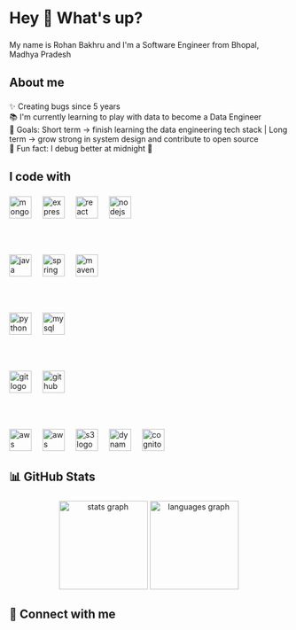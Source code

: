 <h1 align="left">Hey 👋 What's up?</h1>

###

<p align="left">My name is Rohan Bakhru and I'm a Software Engineer from Bhopal, Madhya Pradesh</p>

###

<h2 align="left">About me</h2>

###

<p align="left">
✨ Creating bugs since 5 years <br>
📚 I'm currently learning to play with data to become a Data Engineer <br>
🎯 Goals: Short term → finish learning the data engineering tech stack | Long term → grow strong in system design and contribute to open source <br>
🎲 Fun fact: I debug better at midnight 🌙
</p>

###

<h2 align="left">I code with</h2>

###

<div align="left">
  <!-- MERN -->
  <img src="https://cdn.jsdelivr.net/gh/devicons/devicon/icons/mongodb/mongodb-original.svg" height="40" alt="mongodb logo" />
  <img width="12" />
  <img src="https://cdn.jsdelivr.net/gh/devicons/devicon/icons/express/express-original.svg" height="40" alt="express logo" />
  <img width="12" />
  <img src="https://cdn.jsdelivr.net/gh/devicons/devicon/icons/react/react-original.svg" height="40" alt="react logo" />
  <img width="12" />
  <img src="https://cdn.jsdelivr.net/gh/devicons/devicon/icons/nodejs/nodejs-original.svg" height="40" alt="nodejs logo" />

  <br/><br/>

  <!-- Java + Spring -->
  <img src="https://cdn.jsdelivr.net/gh/devicons/devicon/icons/java/java-original.svg" height="40" alt="java logo" />
  <img width="12" />
  <img src="https://cdn.jsdelivr.net/gh/devicons/devicon/icons/spring/spring-original.svg" height="40" alt="spring logo" />
  <img width="12" />
  <img src="https://cdn.jsdelivr.net/gh/devicons/devicon/icons/maven/maven-original.svg" height="40" alt="maven logo" />

  <br/><br/>

  <!-- Python + MySQL -->
  <img src="https://cdn.jsdelivr.net/gh/devicons/devicon/icons/python/python-original.svg" height="40" alt="python logo" />
  <img width="12" />
  <img src="https://cdn.jsdelivr.net/gh/devicons/devicon/icons/mysql/mysql-original.svg" height="40" alt="mysql logo" />

  <br/><br/>

  <!-- Git + GitHub -->
  <img src="https://cdn.jsdelivr.net/gh/devicons/devicon/icons/git/git-original.svg" height="40" alt="git logo" />
  <img width="12" />
  <img src="https://cdn.jsdelivr.net/gh/devicons/devicon/icons/github/github-original.svg" height="40" alt="github logo" />

  <br/><br/>

  <!-- AWS -->
  <img src="https://cdn.jsdelivr.net/gh/devicons/devicon/icons/amazonwebservices/amazonwebservices-original.svg" height="40" alt="aws logo" />
  <img width="12" />
  <img src="https://img.icons8.com/ios-filled/50/000000/lambda.png" height="40" alt="aws lambda logo" />
  <img width="12" />
  <img src="https://img.icons8.com/fluency/48/000000/amazon-s3.png" height="40" alt="s3 logo" />
  <img width="12" />
  <img src="https://img.icons8.com/external-tal-revivo-color-tal-revivo/24/000000/external-amazon-dynamodb-a-fully-managed-proprietary-no-sql-database-service-logo-color-tal-revivo.png" height="40" alt="dynamodb logo" />
  <img width="12" />
  <img src="https://img.icons8.com/color/48/000000/amazon-cognito.png" height="40" alt="cognito logo" />
</div>

###

<h2 align="left">📊 GitHub Stats</h2>

###

<div align="center">
  <img src="https://github-readme-stats.vercel.app/api?username=your-username&show_icons=true&theme=radical" height="160" alt="stats graph" />
  <img src="https://github-readme-stats.vercel.app/api/top-langs/?username=your-username&layout=compact&theme=radical" height="160" alt="languages graph" />
</div>

###

<h2 align="left">🤝 Connect with me</h2>

<p align="left">
<a href="https://linke
